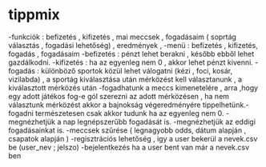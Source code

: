 # tippmix
-funkciók : befizetés , kifizetés , mai meccsek , fogadásaim ( soprtág választás , fogadási lehetőség) , eredmények ,
-menü : befizetés , kifizetés, fogadás , fogadásaim
-befizetés : pénzt lehet berakni , később ebből lehet gazdálkodni.
-kifizetés : ha az egyenleg nem 0 , akkor lehet pénzt kivenni.
-fogadás : különböző sportok közül lehet válogatni (kézi , foci, kosár, vizilabda) , a sportág kiválasztása után mérközést kell választanunk , a kiválasztott mérközés után -fogadhatunk a meccs kimenetelére , arra ,hogy egy adott játékos fog-e gól szerezni az adott mérközésen , ha nem választunk mérközést akkor a bajnokság végeredményére tippelhetünk.-fogadni természetesen csak akkor tudunk ha az egyenleg nem 0.
-megnézhetjük a nap legnépszerűbb fogadását is.
-megnézhetjük az eddigi fogadásainkat is.
-meccsek szűrése ( legnagyobb odds, dátum alapján , csapatok alapján )
-regisztrációs lehetőség , igy a user bekerül a nevek.csv be (user_nev ; jelszo)
-bejelentkezés ha a user bent van már a nevek.csv ben
